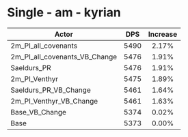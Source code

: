 # Single - am - kyrian
| Actor | DPS | Increase |
|---|:---:|:---:|
|2m_PI_all_covenants|5490|2.17%|
|2m_PI_all_covenants_VB_Change|5476|1.91%|
|Saeldurs_PR|5476|1.91%|
|2m_PI_Venthyr|5475|1.89%|
|Saeldurs_PR_VB_Change|5461|1.64%|
|2m_PI_Venthyr_VB_Change|5461|1.63%|
|Base_VB_Change|5374|0.02%|
|Base|5373|0.00%|
